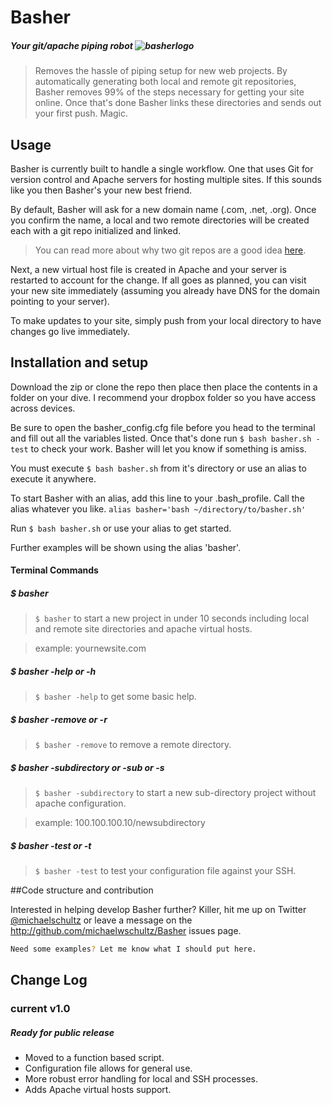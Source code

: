 # Basher
##### Your git/apache piping robot ![basherlogo](http://cl.ly/Zh0J/basher-logo-small.jpg)


> Removes the hassle of piping setup for new web projects. By automatically generating both local and remote git repositories, Basher removes 99% of the steps necessary for getting your site online. Once that's done Basher links these directories and sends out your first push. Magic.


## Usage

Basher is currently built to handle a single workflow. One that uses Git for version control and Apache servers for hosting multiple sites. If this sounds like you then Basher's your new best friend.

By default, Basher will ask for a new domain name (.com, .net, .org). Once you confirm the name, a local and two remote directories will be created each with a git repo initialized and linked.

>  You can read more about why two git repos are a good idea [here](http://git-scm.com/book/en/v2/Git-on-the-Server-Getting-Git-on-a-Server).

Next, a new virtual host file is created in Apache and your server is restarted to account for the change. If all goes as planned, you can visit your new site immediately (assuming you already have DNS for the domain pointing to your server).

To make updates to your site, simply push from your local directory to have changes go live immediately.


## Installation and setup

Download the zip or clone the repo then place then place the contents in a folder on your dive. I recommend your dropbox folder so you have access across devices.

Be sure to open the basher_config.cfg file before you head to the terminal and fill out all the variables listed. Once that's done run ```$ bash basher.sh -test``` to check your work. Basher will let you know if something is amiss.

You must execute ```$ bash basher.sh``` from it's directory or use an alias to execute it anywhere.

To start Basher with an alias, add this line to your .bash_profile. Call the alias whatever you like.
```alias basher='bash ~/directory/to/basher.sh'```

Run ```$ bash basher.sh``` or use your alias to get started.

Further examples will be shown using the alias 'basher'.


#### Terminal Commands

##### $ basher
> ```$ basher``` to start a new project in under 10 seconds
including local and remote site directories and apache virtual hosts.

> example: yournewsite.com

##### $ basher -help or -h
> ```$ basher -help``` to get some basic help.

##### $ basher -remove or -r
> ```$ basher -remove``` to remove a remote directory.

##### $ basher -subdirectory or -sub or -s
> ```$ basher -subdirectory``` to start a new sub-directory project without apache configuration.

> example: 100.100.100.10/newsubdirectory

##### $ basher -test or -t
> ```$ basher -test``` to test your configuration file against your SSH.

##Code structure and contribution

Interested in helping develop Basher further? Killer, hit me up on Twitter [@michaelschultz](http://twitter.com/@michaelschultz) or leave a message on the http://github.com/michaelwschultz/Basher issues page.


```bash
Need some examples? Let me know what I should put here.
```



## Change Log
### current v1.0

##### Ready for public release
* Moved to a function based script.
* Configuration file allows for general use.
* More robust error handling for local and SSH processes.
* Adds Apache virtual hosts support.
